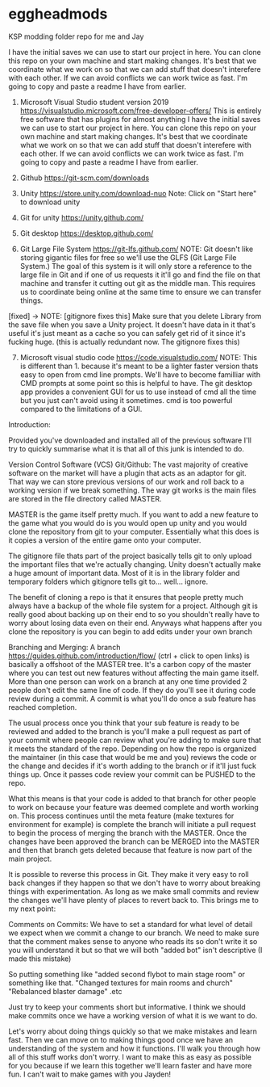 # eggheadmods
KSP modding folder repo for me and Jay

I have the initial saves we can use to start our project in here. You can clone this repo on your own machine and start making changes. It's best that we coordinate what we work on so that we can add stuff that doesn't interefere with each other. If we can avoid conflicts we can work twice as fast. I'm going to copy and paste a readme I have from earlier.



1. Microsoft Visual Studio student version 2019
https://visualstudio.microsoft.com/free-developer-offers/
This is entirely free software that has plugins for almost anything
I have the initial saves we can use to start our project in here. You can clone this repo on your own machine and start making changes. It's best that we coordinate what we work on so that we can add stuff that doesn't interefere with each other. If we can avoid conflicts we can work twice as fast. I'm going to copy and paste a readme I have from earlier.

2. Github
https://git-scm.com/downloads

3. Unity
https://store.unity.com/download-nuo
Note: Click on "Start here" to download unity

4. Git for unity
https://unity.github.com/

5. Git desktop
https://desktop.github.com/

6. Git Large File System
https://git-lfs.github.com/
NOTE: Git doesn't like storing gigantic files for free so we'll use the GLFS (Git Large File System.) 
The goal of this system is it will only store a reference to the large file in Git and if one of us requests it it'll go and find the file on that machine and transfer it cutting out git as the middle man.
This requires us to coordinate being online at the same time to ensure we can transfer things.

[fixed] -> NOTE: [gitignore fixes this] Make sure that you delete Library from the save file when you save a Unity project. It doesn't have data in it that's useful it's just meant as a cache so you can safely get rid of it since it's fucking huge. (this is actually redundant now. The gitignore fixes this)

7. Microsoft visual studio code
https://code.visualstudio.com/
NOTE: This is different than 1. because it's meant to be a lighter faster version thats easy to open from cmd line prompts. We'll have to become familliar with CMD prompts at some point so this is helpful to have. The git desktop app provides a convenient GUI for us to use instead of cmd all the time
but you just can't avoid using it sometimes. cmd is too powerful compared to the limitations of a GUI.

Introduction:

Provided you've downloaded and installed all of the previous software I'll try to quickly summarise what it is that all of this junk is intended to do. 

Version Control Software (VCS) Git/Github:
The vast majority of creative software on the market will have a plugin that acts as an adaptor for git. That way we can store previous versions of our work and roll back to a working version if we break something. The way git works is the main files are stored in the file directory called MASTER.

MASTER is the game itself pretty much. If you want to add a new feature to the game what you would do is you would open up unity and you would clone the repository from git to your computer. Essentially what this does is it copies a version of the entire game onto your computer. 

The gitignore file thats part of the project basically tells git to only upload the important files that we're actually changing. Unity doesn't actually make a huge amount of important data. Most of it is in the library folder and temporary folders which gitignore tells git to... well... ignore.

The benefit of cloning a repo is that it ensures that people pretty much always have a backup of the whole file system for a project. Although git is really good about backing up on their end to so you shouldn't really have to worry about losing data even on their end. 
Anyways what happens after you clone the repository is you can begin to add edits under your own branch

Branching and Merging:
A branch https://guides.github.com/introduction/flow/ (ctrl + click to open links) is basically a offshoot of the MASTER tree. It's a carbon copy of the master where you can test out new features without affecting the main game itself. 
More than one person can work on a branch at any one time provided 2 people don't edit the same line of code. If they do you'll see it during code review during a commit. A commit is what you'll do once a sub feature has reached completion.

The usual process once you think that your sub feature is ready to be reviewed and added to the branch is you'll make a pull request as part of your commit where people can review what you're adding to make sure that it meets the standard of the repo. Depending on how the repo is organized the 
maintainer (in this case that would be me and you) reviews the code or the change and decides if it's worth adding to the branch or if it'll just fuck things up. Once it passes code review your commit can be PUSHED to the repo. 

What this means is that your code is added to that branch for other people to work on because your feature was deemed complete and worth working on. This process continues until the meta feature (make textures for environment for example) is complete the branch
will initiate a pull request to begin the process of merging the branch with the MASTER. Once the changes have been approved the branch can be MERGED into the MASTER and then that branch gets deleted because that feature is now part of the main project.

It is possible to reverse this process in Git. They make it very easy to roll back changes if they happen so that we don't have to worry about breaking things with experimentation. As long as we make small commits and review the changes we'll have plenty of places to revert back to. This brings me to
my next point:

Comments on Commits:
We have to set a standard for what level of detail we expect when we commit a change to our branch. We need to make sure that the comment makes sense to anyone who reads its so don't write it so you will understand it but so that we will both "added bot" isn't descriptive (I made this mistake)

So putting something like "added second flybot to main stage room" or something like that. "Changed textures for main rooms and church" "Rebalanced blaster damage" .etc

Just try to keep your comments short but informative. I think we should make commits once we have a working version of what it is we want to do. 

Let's worry about doing things quickly so that we make mistakes and learn fast. Then we can move on to making things good once we have an understanding of the system and how it functions. 
I'll walk you through how all of this stuff works don't worry. I want to make this as easy as possible for you because if we learn this together we'll learn faster and have more fun. I can't wait to make games with you Jayden!

